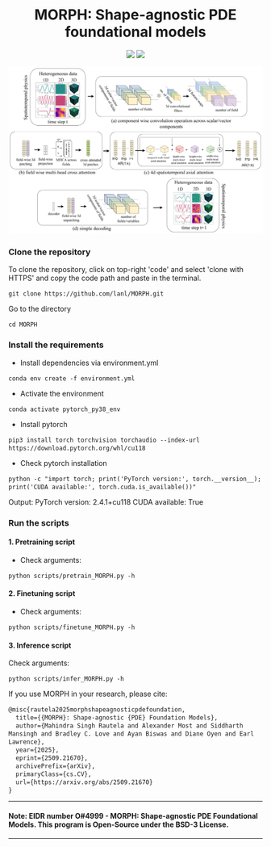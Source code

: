 <div align="center">
<h1>MORPH: Shape-agnostic PDE foundational models</h1>
<a href='https://arxiv.org/abs/2509.21670'><img src='https://img.shields.io/badge/ArXiv-Preprint-red'></a>
<a href='https://huggingface.co/mahindrautela/MORPH'><img src='https://img.shields.io/badge/%F0%9F%A4%97%20Hugging%20Face-Model-blue'></a>
</div>


<p align="center">
  <img src="fm_vit.png" width="1000" alt="Architecture of the FM">
</p>

### Clone the repository
To clone the repository, click on top-right 'code' and select 'clone with HTTPS' and copy the code path and paste in the terminal.
```
git clone https://github.com/lanl/MORPH.git
```
Go to the directory
```
cd MORPH
```

### Install the requirements
- Install dependencies via environment.yml
```
conda env create -f environment.yml
```
- Activate the environment
```
conda activate pytorch_py38_env
```
- Install pytorch
```
pip3 install torch torchvision torchaudio --index-url https://download.pytorch.org/whl/cu118                    
```
- Check pytorch installation
```
python -c "import torch; print('PyTorch version:', torch.__version__); print('CUDA available:', torch.cuda.is_available())"
```
Output: 
PyTorch version: 2.4.1+cu118
CUDA available: True

### Run the scripts
#### 1. Pretraining script
- Check arguments:
```
python scripts/pretrain_MORPH.py -h 
```

#### 2. Finetuning script
- Check arguments:
```
python scripts/finetune_MORPH.py -h
```

#### 3. Inference script

Check arguments:
```
python scripts/infer_MORPH.py -h
```

If you use MORPH in your research, please cite:
```
@misc{rautela2025morphshapeagnosticpdefoundation,
  title={{MORPH}: Shape-agnostic {PDE} Foundation Models},
  author={Mahindra Singh Rautela and Alexander Most and Siddharth Mansingh and Bradley C. Love and Ayan Biswas and Diane Oyen and Earl Lawrence},
  year={2025},
  eprint={2509.21670},
  archivePrefix={arXiv},
  primaryClass={cs.CV},
  url={https://arxiv.org/abs/2509.21670}
}
```

----------
#### Note: EIDR number O#4999 - MORPH: Shape-agnostic PDE Foundational Models. This program is Open-Source under the BSD-3 License.
----------


























